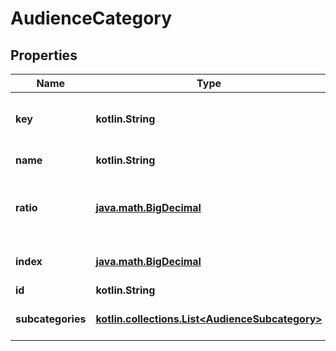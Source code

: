 
# AudienceCategory

## Properties
| Name | Type | Description | Notes |
| ------------ | ------------- | ------------- | ------------- |
| **key** | **kotlin.String** | Interest unique key (same as ID). |  [optional] |
| **name** | **kotlin.String** | Interest name. |  [optional] |
| **ratio** | [**java.math.BigDecimal**](java.math.BigDecimal.md) | Interest&#39;s percent of category&#39;s total audience. |  [optional] |
| **index** | [**java.math.BigDecimal**](java.math.BigDecimal.md) | Interest affinity index. |  [optional] |
| **id** | **kotlin.String** | Interest ID. |  [optional] |
| **subcategories** | [**kotlin.collections.List&lt;AudienceSubcategory&gt;**](AudienceSubcategory.md) | Subcategory interest distribution |  [optional] |



